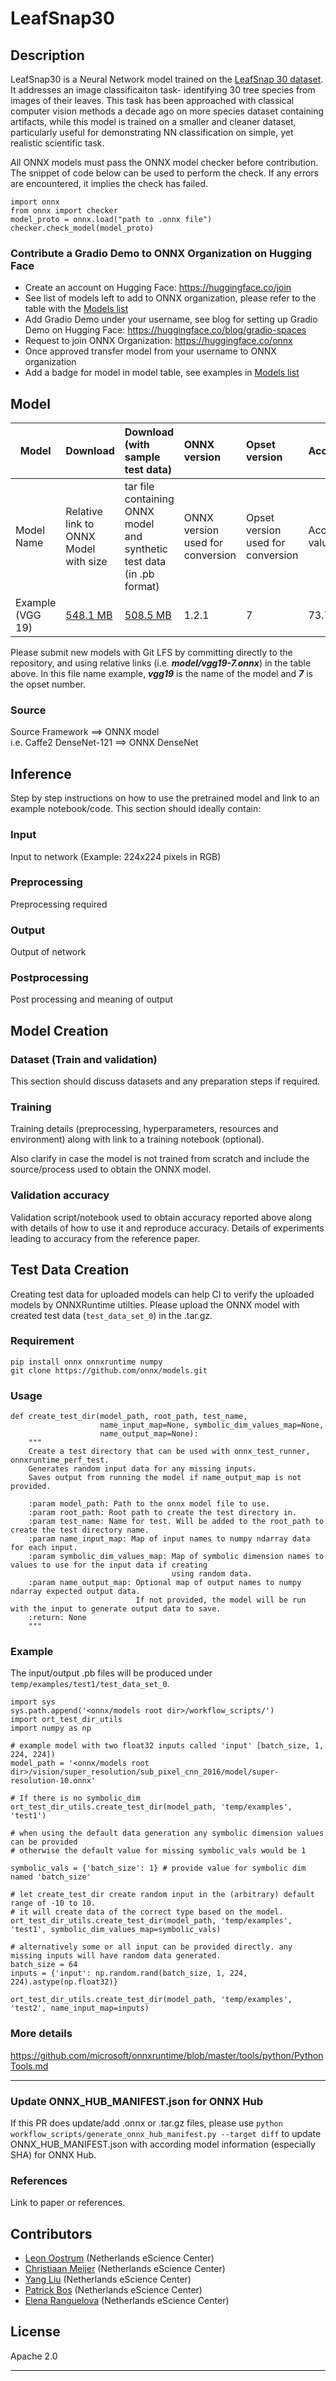 # LeafSnap30

## Description
LeafSnap30 is a Neural Network model trained on the [LeafSnap 30 dataset](https://zenodo.org/record/5061353/). It addresses an image classificaiton task- identifying 30 tree species from images of their leaves. This task has been approached with classical computer vision methods a decade ago on more species dataset containing artifacts, while this model is trained on a smaller and cleaner dataset, particularly useful for demonstrating NN classification on simple, yet realistic scientific task.


All ONNX models must pass the ONNX model checker before contribution. The snippet of code below can be used to perform the check. If any errors are encountered, it implies the check has failed.

```
import onnx
from onnx import checker
model_proto = onnx.load("path to .onnx file")
checker.check_model(model_proto)
```

### Contribute a Gradio Demo to ONNX Organization on Hugging Face

* Create an account on Hugging Face: https://huggingface.co/join
* See list of models left to add to ONNX organization, please refer to the table with the [Models list](https://github.com/onnx/models#models)
* Add Gradio Demo under your username, see blog for setting up Gradio Demo on Hugging Face: https://huggingface.co/blog/gradio-spaces
* Request to join ONNX Organization: https://huggingface.co/onnx
* Once approved transfer model from your username to ONNX organization
* Add a badge for model in model table, see examples in [Models list](https://github.com/onnx/models#models)

## Model

|Model        |Download  | Download (with sample test data)|ONNX version|Opset version|Accuracy |
|-------------|:--------------|:--------------|:--------------|:--------------|:--------------|
|Model Name       | Relative link to ONNX Model with size  | tar file containing ONNX model and synthetic test data (in .pb format)|ONNX version used for conversion| Opset version used for conversion|Accuracy values |
|Example (VGG 19)|    [548.1 MB](classification/vgg/model/vgg19-7.onnx)    |[508.5 MB](classification/vgg/model/vgg19-7.tar.gz)| 1.2.1  |7 | 73.72     |

Please submit new models with Git LFS by committing directly to the repository, and using relative links (i.e. ***model/vgg19-7.onnx***) in the table above. In this file name example, ***vgg19*** is the name of the model and ***7*** is the opset number.

### Source
Source Framework ==> ONNX model  
i.e. Caffe2 DenseNet-121 ==> ONNX DenseNet

## Inference
Step by step instructions on how to use the pretrained model and link to an example notebook/code. This section should ideally contain:

### Input
Input to network (Example: 224x224 pixels in RGB)

### Preprocessing
Preprocessing required

### Output
Output of network

### Postprocessing
Post processing and meaning of output

## Model Creation

### Dataset (Train and validation)
This section should discuss datasets and any preparation steps if required.

### Training
Training details (preprocessing, hyperparameters, resources and environment) along with link to a training notebook (optional).

Also clarify in case the model is not trained from scratch and include the source/process used to obtain the ONNX model.

### Validation accuracy
Validation script/notebook used to obtain accuracy reported above along with details of how to use it and reproduce accuracy. Details of experiments leading to accuracy from the reference paper.

## Test Data Creation

Creating test data for uploaded models can help CI to verify the uploaded models by ONNXRuntime utilties. Please upload the ONNX model with created test data (`test_data_set_0`) in the .tar.gz.

### Requirement
```
pip install onnx onnxruntime numpy
git clone https://github.com/onnx/models.git
````
### Usage
```
def create_test_dir(model_path, root_path, test_name,
                    name_input_map=None, symbolic_dim_values_map=None,
                    name_output_map=None):
    """
    Create a test directory that can be used with onnx_test_runner, onnxruntime_perf_test.
    Generates random input data for any missing inputs.
    Saves output from running the model if name_output_map is not provided.

    :param model_path: Path to the onnx model file to use.
    :param root_path: Root path to create the test directory in.
    :param test_name: Name for test. Will be added to the root_path to create the test directory name.
    :param name_input_map: Map of input names to numpy ndarray data for each input.
    :param symbolic_dim_values_map: Map of symbolic dimension names to values to use for the input data if creating
                                    using random data.
    :param name_output_map: Optional map of output names to numpy ndarray expected output data.
                            If not provided, the model will be run with the input to generate output data to save.
    :return: None
    """
```
### Example
The input/output .pb files will be produced under `temp/examples/test1/test_data_set_0`.
```
import sys
sys.path.append('<onnx/models root dir>/workflow_scripts/')
import ort_test_dir_utils
import numpy as np

# example model with two float32 inputs called 'input' [batch_size, 1, 224, 224])
model_path = '<onnx/models root dir>/vision/super_resolution/sub_pixel_cnn_2016/model/super-resolution-10.onnx'

# If there is no symbolic_dim
ort_test_dir_utils.create_test_dir(model_path, 'temp/examples', 'test1')

# when using the default data generation any symbolic dimension values can be provided
# otherwise the default value for missing symbolic_vals would be 1

symbolic_vals = {'batch_size': 1} # provide value for symbolic dim named 'batch_size'

# let create_test_dir create random input in the (arbitrary) default range of -10 to 10. 
# it will create data of the correct type based on the model.
ort_test_dir_utils.create_test_dir(model_path, 'temp/examples', 'test1', symbolic_dim_values_map=symbolic_vals)

# alternatively some or all input can be provided directly. any missing inputs will have random data generated.
batch_size = 64
inputs = {'input': np.random.rand(batch_size, 1, 224, 224).astype(np.float32)}

ort_test_dir_utils.create_test_dir(model_path, 'temp/examples', 'test2', name_input_map=inputs)

```

### More details
https://github.com/microsoft/onnxruntime/blob/master/tools/python/PythonTools.md

<hr>

### Update ONNX_HUB_MANIFEST.json for ONNX Hub
If this PR does update/add .onnx or .tar.gz files, please use `python workflow_scripts/generate_onnx_hub_manifest.py --target diff` to update ONNX_HUB_MANIFEST.json with according model information (especially SHA) for ONNX Hub.

### References
Link to paper or references.

## Contributors
- [Leon Oostrum](https://github.com/loostrum) (Netherlands eScience Center)
- [Christiaan Meijer](https://github.com/cwmeijer) (Netherlands eScience Center)
- [Yang Liu](https://github.com/geek-yang) (Netherlands eScience Center)
- [Patrick Bos](https://github.com/egpbos) (Netherlands eScience Center)
- [Elena Ranguelova](https://github.com/elboyran) (Netherlands eScience Center)

## License
Apache 2.0
<hr>
